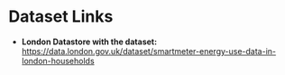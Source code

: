 # Dataset Links
- **London Datastore with the dataset:** <https://data.london.gov.uk/dataset/smartmeter-energy-use-data-in-london-households>